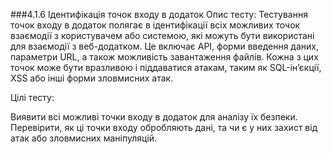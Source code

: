 ###4.1.6 Ідентифікація точок входу в додаток
Опис тесту:
Тестування точок входу в додаток полягає в ідентифікації всіх можливих точок взаємодії з користувачем або системою, які можуть бути використані для взаємодії з веб-додатком. Це включає API, форми введення даних, параметри URL, а також можливість завантаження файлів. Кожна з цих точок може бути вразливою і піддаватися атакам, таким як SQL-ін’єкції, XSS або інші форми зловмисних атак.

Цілі тесту:

Виявити всі можливі точки входу в додаток для аналізу їх безпеки.
Перевірити, як ці точки входу обробляють дані, та чи є у них захист від атак або зловмисних маніпуляцій.

